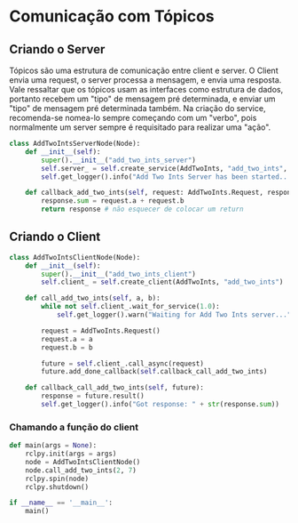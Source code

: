 # **Comunicação com Tópicos**

## **Criando o Server**
Tópicos são uma estrutura de comunicação entre client e server. O Client envia uma request, o server processa a mensagem, e envia uma resposta. Vale ressaltar que os tópicos usam as interfaces como estrutura de dados, portanto recebem um "tipo" de mensagem pré determinada, e enviar um "tipo" de mensagem pré determinada também. Na criação do service, recomenda-se nomea-lo sempre começando com um "verbo", pois normalmente um server sempre é requisitado para realizar uma "ação".
```python
class AddTwoIntsServerNode(Node):
    def __init__(self):
        super().__init__("add_two_ints_server")
        self.server_ = self.create_service(AddTwoInts, "add_two_ints", self.callback_add_two_ints) #1- tipo do dado 2-nome do service 3- callback
        self.get_logger().info("Add Two Ints Server has been started...")

    def callback_add_two_ints(self, request: AddTwoInts.Request, response: AddTwoInts.Response):
        response.sum = request.a + request.b
        return response # não esquecer de colocar um return
```
## **Criando o Client**
```python
class AddTwoIntsClientNode(Node):
    def __init__(self):
        super().__init__("add_two_ints_client")
        self.client_ = self.create_client(AddTwoInts, "add_two_ints")

    def call_add_two_ints(self, a, b):
        while not self.client_.wait_for_service(1.0):
            self.get_logger().warn("Waiting for Add Two Ints server...")

        request = AddTwoInts.Request()
        request.a = a
        request.b = b

        future = self.client_.call_async(request)
        future.add_done_callback(self.callback_call_add_two_ints)

    def callback_call_add_two_ints(self, future):
        response = future.result()
        self.get_logger().info("Got response: " + str(response.sum))
```
### **Chamando a função do client**
```python
def main(args = None):
    rclpy.init(args = args) 
    node = AddTwoIntsClientNode()
    node.call_add_two_ints(2, 7)
    rclpy.spin(node) 
    rclpy.shutdown() 

if __name__ == '__main__':
    main()
```
